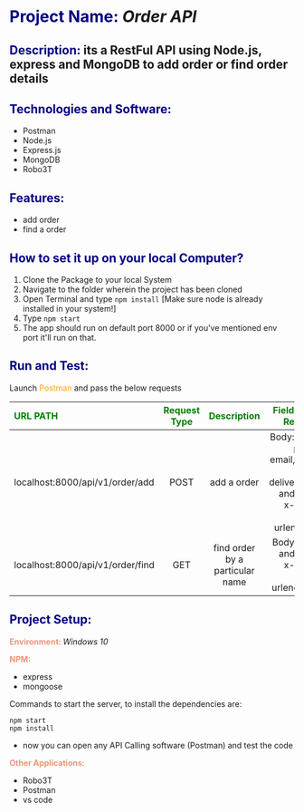 
# <span style="color:navy">Project Name:</span> *Order API*

## <span style="color:navy">Description:</span> its a RestFul API using Node.js, express and MongoDB to add order or find order details

  

## <span style="color:navy">Technologies and Software:</span>

- Postman
- Node.js
- Express.js
- MongoDB
- Robo3T

## <span style="color:navy">Features:</span>

- add order
- find a order

## <span style="color:navy">How to set it up on your local Computer?</span>
1) Clone the Package to your local System
2) Navigate to the folder wherein the project has been cloned
3) Open Terminal and type `npm install` [Make sure node is already installed in your system!]
4) Type `npm start`
5) The app should run on default port 8000 or if you've mentioned env port it'll run on that.

## <span style="color:navy">Run and Test:</span>
Launch <span style="color:orange">Postman</span> and pass the below requests

|<span style="color:green">URL PATH</span>          |<span style="color:green">Request Type</span>|<span style="color:green">Description</span>| <span style="color:green">Field-Input Required</span> |
| :---                                             |    :----:                                  |        :---:                              |          ---:                                    |
| localhost:8000/api/v1/order/add                  |POST                                        |add a order                              | Body: name, phone, email, value, item, deliveryDate and select x-www-form-urlencoded |
| localhost:8000/api/v1/order/find              |GET                                            |find order by a particular name          |Body: name and select x-www-form-urlencoded. |

  
## <span style="color:navy">Project Setup:</span>

 

**<span style="color:darksalmon">Environment: </span>**  *Windows 10*
	
**<span style="color:darksalmon">NPM: </span>**
			

 - express
 - mongoose
 
 
  Commands to start the server, to install the dependencies are:
```
npm start
npm install 

```
- now you can open any API Calling software (Postman) and test the code

**<span style="color:darksalmon">Other Applications: </span>**

 - Robo3T
 - Postman
 - vs code
